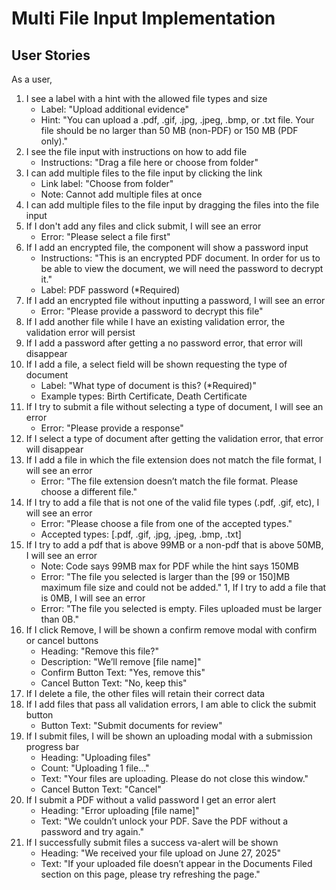 # Multi File Input Implementation

## User Stories
As a user,

1. I see a label with a hint with the allowed file types and size
    - Label: "Upload additional evidence" 
    - Hint: "You can upload a .pdf, .gif, .jpg, .jpeg, .bmp, or .txt file. Your file should be no larger than 50 MB (non-PDF) or 150 MB (PDF only)."
1. I see the file input with instructions on how to add file
    - Instructions: "Drag a file here or choose from folder"
1. I can add multiple files to the file input by clicking the link
    - Link label: "Choose from folder"
    - Note: Cannot add multiple files at once
1. I can add multiple files to the file input by dragging the files into the file input
1. If I don't add any files and click submit, I will see an error
    - Error: "Please select a file first"
1. If I add an encrypted file, the component will show a password input
    - Instructions: "This is an encrypted PDF document. In order for us to be able to view the document, we will need the password to decrypt it."
    - Label: PDF password (*Required)
1. If I add an encrypted file without inputting a password, I will see an error
    - Error: "Please provide a password to decrypt this file"
1. If I add another file while I have an existing validation error, the validation error will persist
1. If I add a password after getting a no password error, that error will disappear
1. If I add a file, a select field will be shown requesting the type of document
    - Label: "What type of document is this? (*Required)"
    - Example types: Birth Certificate, Death Certificate
1. If I try to submit a file without selecting a type of document, I will see an error
    - Error: "Please provide a response"   
1. If I select a type of document after getting the validation error, that error will disappear
1. If I add a file in which the file extension does not match the file format, I will see an error
    - Error: "The file extension doesn’t match the file format. Please choose a different file."
1. If I try to add a file that is not one of the valid file types (.pdf, .gif, etc), I will see an error
    - Error: "Please choose a file from one of the accepted types."
    - Accepted types: [.pdf, .gif, .jpg, .jpeg, .bmp, .txt]
1. If I try to add a pdf that is above 99MB or a non-pdf that is above 50MB, I will see an error
    - Note: Code says 99MB max for PDF while the hint says 150MB
    - Error: "The file you selected is larger than the [99 or 150]MB maximum file size and could not be added."
1, If I try to add a file that is 0MB, I will see an error
    - Error: "The file you selected is empty. Files uploaded must be larger than 0B."
1. If I click Remove, I will be shown a confirm remove modal with confirm or cancel buttons
    - Heading: "Remove this file?"
    - Description: "We’ll remove [file name]"
    - Confirm Button Text: "Yes, remove this"
    - Cancel Button Text: "No, keep this"
1. If I delete a file, the other files will retain their correct data 
1. If I add files that pass all validation errors, I am able to click the submit button
    - Button Text: "Submit documents for review" 
1. If I submit files, I will be shown an uploading modal with a submission progress bar
    - Heading: "Uploading files"
    - Count: "Uploading 1 file..."
    - Text: "Your files are uploading. Please do not close this window."
    - Cancel Button Text: "Cancel"
1. If I submit a PDF without a valid password I get an error alert
    - Heading: "Error uploading [file name]"
    - Text: "We couldn’t unlock your PDF. Save the PDF without a password and try again."
1. If I successfully submit files a success va-alert will be shown
    - Heading: "We received your file upload on June 27, 2025"
    - Text: "If your uploaded file doesn’t appear in the Documents Filed section on this page, please try refreshing the page."
